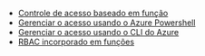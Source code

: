* [Controle de acesso baseado em função](../articles/active-directory/role-based-access-control-configure.md)
* [Gerenciar o acesso usando o Azure Powershell](../articles/active-directory/role-based-access-control-manage-access-powershell.md)
* [Gerenciar o acesso usando o CLI do Azure](../articles/active-directory/role-based-access-control-manage-access-azure-cli.md)
* [RBAC incorporado em funções](../articles/active-directory/role-based-access-built-in-roles.md)

